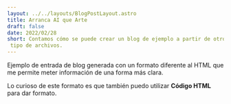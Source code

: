 ```yaml
---
layout: ../../layouts/BlogPostLayout.astro
title: Arranca AI que Arte
draft: false
date: 2022/02/28
short: Contamos cómo se puede crear un blog de ejemplo a partir de otro
 tipo de archivos.
---
```


Ejemplo de entrada de blog generada con un formato diferente
al HTML que me permite meter información de una forma más 
clara.

Lo curioso de este formato es que también puedo utilizar
<b>Código HTML</b> para dar formato.